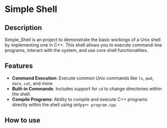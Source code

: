 # Simple Shell

## Description

Simple_Shell is an project to demonstrate the basic workings of a Unix shell by implementing one in C++. This shell allows you to execute command-line programs, interact with the system, and use core shell functionalities.

## Features
- **Command Execution**: Execute common Unix commands like `ls`, `pwd`, `date`, `cat`, and more.
- **Built-in Commands**: Includes support for `cd` to change directories within the shell.
- **Compile Programs**: Ability to compile and execute C++ programs directly within the shell using only`g++ program.cpp`.

## How to use
 
